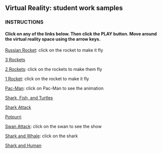 ## Virtual Reality: student work samples

### INSTRUCTIONS

#### Click on any of the links below. Then click the PLAY button. Move around the virtual reality space using the arrow keys.

[Russian Rocket](https://cospac.es/edu/yrdC): click on the rocket to make it fly

[3 Rockets](https://cospac.es/edu/Jk4e)

[2 Rockets](https://cospac.es/edu/TkFY): click on the rockets to make them fly

[1 Rocket](https://cospac.es/edu/RCvi): click on the rocket to make it fly

[Pac-Man](https://cospac.es/edu/LUmz): click on Pac-Man to see the animation

[Shark, Fish, and Turtles](https://cospac.es/edu/JJIQ)

[Shark Attack](https://cospac.es/edu/KYGF)

[Potpurri](https://cospac.es/edu/559L)



[Swan Attack](https://cospac.es/edu/6P5h): click on the swan to see the show

[Shark and Whale](https://cospac.es/edu/jmf5): click on the shark

[Shark and Human](https://cospac.es/edu/e2Yy)

